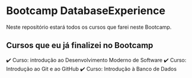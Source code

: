 # Bootcamp DatabaseExperience
Neste repositório estará todos os cursos que farei neste Bootcamp.

## Cursos que eu já finalizei no Bootcamp
✔️ Curso: introdução ao Desenvolvimento Moderno de Software
✔️ Curso: Introdução ao Git e ao GitHub
✔️ Curso: Introdução à Banco de Dados

